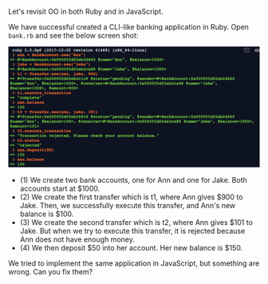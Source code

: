 Let's revisit OO in both Ruby and in JavaScript.

We have successful created a CLI-like banking application in Ruby. Open `bank.rb` and see the below screen shot:

![example](ruby-example.png)

* (1) We create two bank accounts, one for Ann and one for Jake. Both accounts start at $1000.
* (2) We create the first transfer which is t1, where Ann gives $900 to Jake. Then, we successfully execute this transfer, and Ann's new balance is $100.
* (3) We create the second transfer which is t2, where Ann gives $101 to Jake. But when we try to execute this transfer, it is rejected because Ann does not have enough money.
* (4) We then deposit $50 into her account. Her new balance is $150.


We tried to implement the same application in JavaScript, but something are wrong. Can you fix them?
